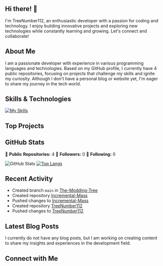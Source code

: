 ## Hi there! 👋

I'm TreeNumber112, an enthusiastic developer with a passion for coding and technology. I enjoy building innovative projects and exploring new technologies while constantly learning and growing. Let's connect and collaborate!

## About Me

I am a passionate developer with experience in various programming languages and technologies. Based on my GitHub profile, I currently have 4 public repositories, focusing on projects that challenge my skills and ignite my curiosity. Although I don't have a personal blog or website yet, I'm eager to share my journey in the tech world.

## Skills & Technologies

[![My Skills](https://skillicons.dev/icons?i=html,css,git,docker&perline=8)](https://skillicons.dev)

## Top Projects


















## GitHub Stats
🌟 **Public Repositories:** 4
👥 **Followers:** 0
👤 **Following:** 0

![GitHub Stats](https://github-readme-stats.vercel.app/api?username=TreeNumber112&show_icons=true&theme=radical)
[![Top Langs](https://github-readme-stats.vercel.app/api/top-langs/?username=TreeNumber112&layout=compact&theme=dark)](https://github.com/anuraghazra/github-readme-stats)

## Recent Activity

- Created branch `main` in [The-Modding-Tree](https://github.com/TreeNumber112/The-Modding-Tree)
- Created repository [Incremental-Mass](https://github.com/TreeNumber112/Incremental-Mass)
- Pushed changes to [Incremental-Mass](https://github.com/TreeNumber112/Incremental-Mass)
- Created repository [TreeNumber112](https://github.com/TreeNumber112/TreeNumber112)
- Pushed changes to [TreeNumber112](https://github.com/TreeNumber112/TreeNumber112)

## Latest Blog Posts

I currently do not have any blog posts, but I am working on creating content to share my insights and experiences in the development field.

## Connect with Me
